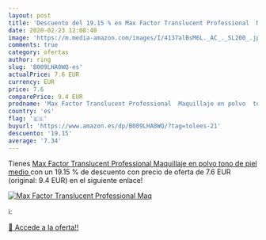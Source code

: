 ```yaml
---
layout: post
title: 'Descuento del 19.15 % en Max Factor Translucent Professional  Maq'
date: 2020-02-23 12:08:48
image: 'https://m.media-amazon.com/images/I/4137alBsM6L._AC_._SL200_.jpg'
comments: true
category: ofertas
author: ring
slug: 'B009LHA0WQ-es'
actualPrice: 7.6 EUR
currency: EUR
price: 7.6
comparePrice: 9.4 EUR
prodname: 'Max Factor Translucent Professional  Maquillaje en polvo  tono de piel medio '
country: 'es'
flag: '🇪🇸'
buyurl: 'https://www.amazon.es/dp/B009LHA0WQ/?tag=tolees-21'
descuento: '19.15'
average: '7.34'
---
```


Tienes [Max Factor Translucent Professional  Maquillaje en polvo  tono de piel medio ](https://www.amazon.es/dp/B009LHA0WQ/?tag=tolees-21) con un 19.15 % de descuento con precio de oferta de 7.6 EUR (original: 9.4 EUR) en el siguiente enlace!

[![Max Factor Translucent Professional  Maq](https://m.media-amazon.com/images/I/4137alBsM6L._AC_._SL200_.jpg)](https://www.amazon.es/dp/B009LHA0WQ/?tag=tolees-21)

ℹ️:


[🛒 Accede a la oferta!!](https://www.amazon.es/dp/B009LHA0WQ/?tag=tolees-21)
